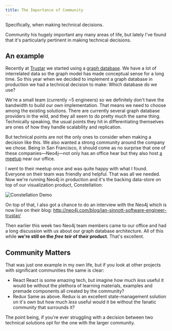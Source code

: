 ```yaml
---
title: The Importance of Community
---
```


Specifically, when making technical decisions.

Community his hugely important any many areas of life, but lately I've found
that it's particularly pertinent in making technical decisions.

## An example

Recently at [Trustar][] we started using a [graph database][]. We have a lot of
interrelated data so the graph model has made conceptual sense for a long time.
So this year when we decided to implement a graph database in production we had
a technical decision to make: Which database do we use?

We're a small team (currently ~5 engineers) so we definitely don't have the
bandwidth to build our own implementation. That means we need to choose among
the existing solutions. There are currently several graph database providers
in the wild, and they all seem to do pretty much the same thing. Technically
speaking, the usual points they hit in differentiating themselves are ones of
how they handle scalability and replication.

But technical points are not the only ones to consider when making a decision
like this. We also wanted a strong community around the company we chose. Being
in San Francisco, it should come as no surprise that one of these
companies—Neo4j—not only has an office hear but they also host [a meetup][] near
our office.

I went to their meetup once and was quite happy with what I found. Everyone on
their team was friendly and helpful. That was all we needed. Now we're running
Neo4j in production and it's the backing data-store on top of our visualization
product, Constellation:

![Constellation Demo](https://dropsinn.s3.amazonaws.com/Screen%20Shot%202016-04-29%20at%2011.42.03%20AM.png)

On top of that, I also got a chance to do an interview with the Neo4j which is
now live on their blog: http://neo4j.com/blog/ian-sinnott-software-engineer-trustar/

Then earlier this week two Neo4j team members came to our office and had a long discussion with us about our graph database architecture. All of this while **we're still on the _free teir_ of their product**. That's excellent.

## Community Matters

That was just one example in my own life, but if you look at other projects with significant communities the same is clear:

* React
  React is some amazing tech, but imagine how much _less_ useful it would be without the plethora of learning materials, examples and premade components all created by the community?
* Redux
  Same as above. Redux is an excellent state-management solution on it's own but how much _less_ useful would it be without the fanatic community that surrounds it?

The point being, if you're ever struggling with a decision between two technical solutions opt for the one with the larger community.

[Trustar]: https://www.trustar.co/
[graph database]: https://en.wikipedia.org/wiki/Graph_database
[a meetup]: http://www.meetup.com/graphdb-sf/
[blog post]: http://neo4j.com/blog/ian-sinnott-software-engineer-trustar/
